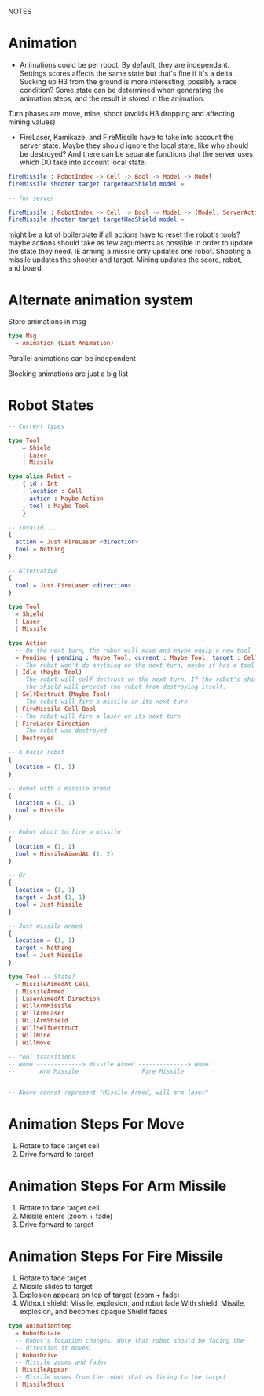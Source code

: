 NOTES

# Animation

- Animations could be per robot. By default, they are independant. Settings scores affects the same state
  but that's fine if it's a delta. Sucking up H3 from the ground is more interesting, possibly a race condition?
  Some state can be determined when generating the animation steps, and the result is stored in the animation.

Turn phases are move, mine, shoot (avoids H3 dropping and affecting mining values)

- FireLaser, Kamikaze, and FireMissile have to take into account the server state. Maybe they should ignore the local state, like who should be destroyed? And there can be separate functions that the server uses which DO take into account local state.

```elm
fireMissile : RobotIndex -> Cell -> Bool -> Model -> Model
fireMissile shooter target targetHadShield model =

-- for server

fireMissile : RobotIndex -> Cell -> Bool -> Model -> (Model, ServerAction)
fireMissile shooter target targetHadShield model =
```

might be a lot of boilerplate if all actions have to reset the robot's tools? maybe actions should take as few arguments as possible in order to update the state they need. IE arming a missile only updates one robot. Shooting a missile updates the shooter and target. Mining updates the score, robot, and board.

# Alternate animation system

Store animations in msg

```elm
type Msg
  = Animation (List Animation)
```

Parallel animations can be independent

Blocking animations are just a big list

# Robot States

```elm
-- Current types

type Tool
    = Shield
    | Laser
    | Missile

type alias Robot =
    { id : Int
    , location : Cell
    , action : Maybe Action
    , tool : Maybe Tool
    }

-- invalid....
{
  action = Just FireLaser <direction>
  tool = Nothing
}

-- Alternative
{
  tool = Just FireLaser <direction>
}

type Tool
  = Shield
  | Laser
  | Missile

type Action
  -- On the next turn, the robot will move and maybe equip a new tool
  = Pending { pending : Maybe Tool, current : Maybe Tool, target : Cell }
  -- The robot won't do anything on the next turn, maybe it has a tool equiped.
  | Idle (Maybe Tool)
  -- The robot will self destruct on the next turn. If the robot's shield is active,
  -- the shield will prevent the robot from destroying itself.
  | SelfDestruct (Maybe Tool)
  -- The robot will fire a missile on its next turn
  | FireMissile Cell Bool
  -- The robot will fire a laser on its next turn
  | FireLaser Direction
  -- The robot was destroyed
  | Destroyed

-- A basic robot
{
  location = (1, 1)
}

-- Robot with a missile armed
{
  location = (1, 1)
  tool = Missile
}

-- Robot about to fire a missile
{
  location = (1, 1)
  tool = MissileAimedAt (1, 2)
}

-- Or
{
  location = (1, 1)
  target = Just (1, 1)
  tool = Just Missile
}

-- Just missile armed
{
  location = (1, 1)
  target = Nothing
  tool = Just Missile
}

type Tool -- State?
  = MissileAimedAt Cell
  | MissileArmed
  | LaserAimedAt Direction
  | WillArmMissile
  | WillArmLaser
  | WillArmShield
  | WillSelfDestruct
  | WillMine
  | WillMove

-- tool transitions
-- None -------------> Missile Armed --------------> None
--       Arm Missile                  Fire Missile


-- Above cannot represent "Missile Armed, will arm laser"
```

# Animation Steps For Move

1. Rotate to face target cell
2. Drive forward to target

# Animation Steps For Arm Missile

1. Rotate to face target cell
2. Missile enters (zoom + fade)
3. Drive forward to target

# Animation Steps For Fire Missile

1. Rotate to face target
2. Missile slides to target
3. Explosion appears on top of target (zoom + fade)
4. Without shield: Missile, explosion, and robot fade
   With shield: Missile, explosion, and becomes opaque
   Shield fades

```elm
type AnimationStep
  = RobotRotate
  -- Robot's location changes. Note that robot should be facing the
  -- direction it moves.
  | RobotDrive
  -- Missile zooms and fades
  | MissileAppear
  -- Missile moves from the robot that is firing to the target
  | MissileShoot
```
